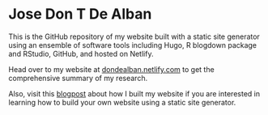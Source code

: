 # Jose Don T De Alban

This is the GitHub repository of my website built with a static site generator using an ensemble of software tools including Hugo, R blogdown package and RStudio, GitHub, and hosted on Netlify. 

Head over to my website at [dondealban.netlify.com](https://dondealban.netlify.com) to get the comprehensive summary of my research.

Also, visit this [blogpost](https://dondealban.netlify.app/post/2020/03-07-rebuilding-my-website-with-github-hugo-blogdown-netlify/) about how I built my website if you are interested in learning how to build your own website using a static site generator. 
